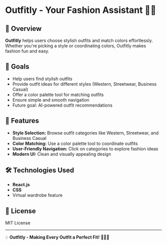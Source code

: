 # Outfitly - Your Fashion Assistant 👗🎨

## 📌 Overview
**Outfitly** helps users choose stylish outfits and match colors effortlessly. Whether you're picking a style or coordinating colors, Outfitly makes fashion fun and easy.

## 🎯 Goals
- Help users find stylish outfits  
- Provide outfit ideas for different styles (Western, Streetwear, Business Casual)  
- Offer a color palette tool for matching outfits  
- Ensure simple and smooth navigation  
- Future goal: AI-powered outfit recommendations  

## 🚀 Features
- **Style Selection:** Browse outfit categories like Western, Streetwear, and Business Casual  
- **Color Matching:** Use a color palette tool to coordinate outfits  
- **User-Friendly Navigation:** Click on categories to explore fashion ideas  
- **Modern UI:** Clean and visually appealing design  

## 🛠️ Technologies Used
- **React.js** 
- **CSS**
- Virtual wardrobe feature  

## 📜 License
MIT License  

---
💡 **Outfitly - Making Every Outfit a Perfect Fit!** 👕👗✨
